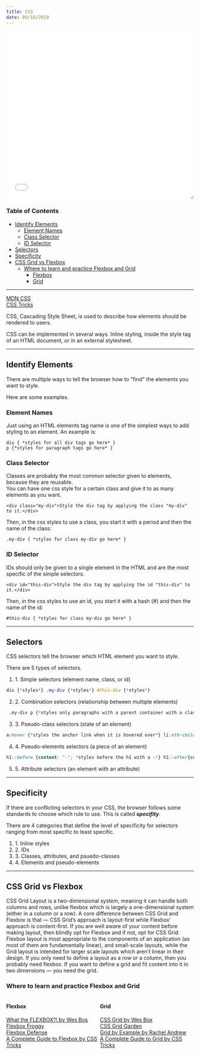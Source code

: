 ```yaml
---
title: CSS
date: 09/15/2019
---
```


<div style="max-width: 86vw">

<iframe height="450" style="width: 100%; resize: both;" scrolling="no" title="CSS" src="//codepen.io/sballgirl11/embed/GRKYPpw/?height=265&theme-id=dark&default-tab=html,result" frameborder="no" allowtransparency="true" allowfullscreen="true">See the Pen <a href='https://codepen.io/sballgirl11/pen/GRKYPpw/'>CSS</a> by Brittney <a href='https://codepen.io/sballgirl11'>@sballgirl11</a> on <a href='https://codepen.io'>CodePen</a></iframe>

### Table of Contents

- [Identify Elements](#identify-elements)
  - [Element Names](#element-names)
  - [Class Selector](#class-selector)
  - [ID Selector](#id-selector)
- [Selectors](#selectors)
- [Specificity](#specificity)
- [CSS Grid vs Flexbox](#css-grid-vs-flexbox)
  - [Where to learn and practice Flexbox and Grid](#where-to-learn-and-practice-flexbox-and-grid)
    - [Flexbox](#flexbox)
    - [Grid](#grid)

---

[MDN CSS](https://developer.mozilla.org/en-US/docs/Web/CSS)  
[CSS Tricks](https://css-tricks.com/)

CSS, Cascading Style Sheet, is used to describe how elements should be rendered to users.

CSS can be implemented in several ways. Inline styling, inside the style tag of an HTML document, or in an external stylesheet.

---

## Identify Elements

There are multiple ways to tell the browser how to "find" the elements you want to style.

Here are some examples.

### Element Names

Just using an HTML elements tag name is one of the simplest ways to add styling to an element. An example is:

    div { *styles for all div tags go here* }
    p {*styles for paragraph tags go here* }

### Class Selector

Classes are probably the most common selector given to elements, because they are reusable.  
You can have one css style for a certain class and give it to as many elements as you want.

    <div class="my-div">Style the div tag by applying the class "my-div" to it.</div>

Then, in the css styles to use a class, you start it with a period and then the name of the class:

    .my-div { *styles for class my-div go here* }

### ID Selector

IDs should only be given to a single element in the HTML and are the most specific of the simple selectors.

    <div id="this-div">Style the div tag by applying the id "this-div" to it.</div>

Then, in the css styles to use an id, you start it with a hash (#) and then the name of the id:

    #this-div { *styles for class my-div go here* }

---

## Selectors

CSS selectors tell the browser which HTML element you want to style.

There are 5 types of selectors.

1.  1\. Simple selectors (element name, class, or id)



```css
div {*styles*} .my-div {*styles*} #this-div {*styles*}
```

    

2.  2\. Combination selectors (relationship between multiple elements)

```css
 .my-div p {*styles only paragraphs with a parent container with a class of my-div*}
``` 

3.  3\. Pseudo-class selectors (state of an element)

```css
a:hover {*styles the anchor link when it is hovered over*} li:nth-child(even) {*styles every other list element*}
```

4.  4\. Pseudo-elements selectors (a piece of an element)

```css
h1::before {content: "-"; *styles before the h1 with a -*} h1::after{content: "-"; *styles after the h1 with a -*}
```

5.  5\. Attribute selectors (an element with an attribute)

</div>

<div>

---

## Specificity

If there are conflicting selectors in your CSS, the browser follows some standards to choose which rule to use. This is called **_specifity_**.

There are 4 categories that define the level of specificity for selectors ranging from most specific to least specific.

1.  1\. Inline styles
2.  2\. IDs
3.  3\. Classes, attributes, and psuedo-classes
4.  4\. Elements and pseudo-elements

</div>

<div>

---

## CSS Grid vs Flexbox

CSS Grid Layout is a two-dimensional system, meaning it can handle both columns and rows, unlike flexbox which is largely a one-dimensional system (either in a column or a row). A core difference between CSS Grid and Flexbox is that — CSS Grid’s approach is layout-first while Flexbox’ approach is content-first. If you are well aware of your content before making layout, then blindly opt for Flexbox and if not, opt for CSS Grid. Flexbox layout is most appropriate to the components of an application (as most of them are fundamentally linear), and small-scale layouts, while the Grid layout is intended for larger scale layouts which aren’t linear in their design. If you only need to define a layout as a row or a column, then you probably need flexbox. If you want to define a grid and fit content into it in two dimensions — you need the grid.

### Where to learn and practice Flexbox and Grid

<div style="display: grid; grid-template-columns: repeat(auto-fit, minmax(200px, 1fr));align-content: center;">

<div>

#### Flexbox

[What the FLEXBOX?! by Wes Bos](https://flexbox.io/)<br/>
[Flexbox Froggy](https://flexboxfroggy.com/)<br/>
[Flexbox Defense](http://www.flexboxdefense.com/)<br/>
[A Complete Guide to Flexbox by CSS Tricks](https://css-tricks.com/snippets/css/a-guide-to-flexbox/)

</div>

<div>

#### Grid

[CSS Grid by Wes Box](https://cssgrid.io/)<br/>
[CSS Grid Garden](https://cssgridgarden.com/)<br/>
[Grid by Example by Rachel Andrew](https://gridbyexample.com/)<br/>
[A Complete Guide to Grid by CSS Tricks](https://css-tricks.com/snippets/css/complete-guide-grid/)

</div>

</div>

</div>

</div>